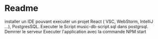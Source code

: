 # Readme

installer un IDE pouvant executer un projet React ( VSC, WebStorm, IntelliJ ...), PostgresSQL.
Executer le Script music-db-script.sql dans postgrsql.
Demrrer le serveur
Executer l'application avec la commande NPM start

